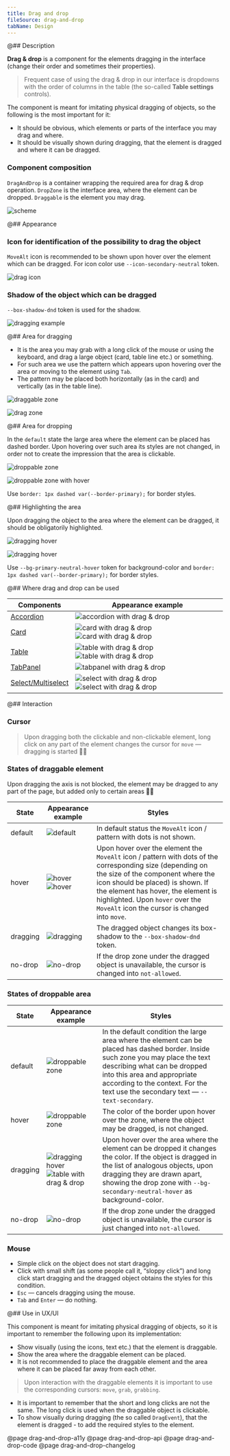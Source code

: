 ```yaml
---
title: Drag and drop
fileSource: drag-and-drop
tabName: Design
---
```


<!-- All styles for dark background are hidden to comments because they need to be a separate theme -->

@## Description

**Drag & drop** is a component for the elements dragging in the interface (change their order and sometimes their properties).

> Frequent case of using the drag & drop in our interface is dropdowns with the order of columns in the table (the so-called **Table settings** controls).

The component is meant for imitating physical dragging of objects, so the following is the most important for it:

- It should be obvious, which elements or parts of the interface you may drag and where.
- It should be visually shown during dragging, that the element is dragged and where it can be dragged.

### Component composition

`DragAndDrop` is a container wrapping the required area for drag & drop operation.
`DropZone` is the interface area, where the element can be dropped.
`Draggable` is the element you may drag.

![scheme](static/dragdrop-scheme.png)

@## Appearance

<!-- > Styles for dark background are constructed on the basis of white color with transparency. It is required for using this theme both on the background and on the colored background. -->

### Icon for identification of the possibility to drag the object

`MoveAlt` icon is recommended to be shown upon hover over the element which can be dragged. For icon color use `--icon-secondary-neutral` token.

![drag icon](static/drag-hover.png)

<!-- |                      | Appearance example                         | Token              |
| -------------------- | ------------------------------------------ | ------------------- |
| For light background | ![drag icon](static/drag-hover.png)        | `fill: var(--icon-secondary-neutral);` |
| For dark background  | ![drag icon](static/drag-hover-invert.png) | `fill: var(--icon-secondary-neutral);` | -->

### Shadow of the object which can be dragged

`--box-shadow-dnd` token is used for the shadow.

![dragging example](static/dragging-dnd.png)

<!-- |                      | Appearance example                              | Styles                                            |
| -------------------- | ----------------------------------------------- | ------------------------------------------------- |
| For light background | ![dragging example](static/dragging-dnd.png)    | `box-shadow: 0 2px 5px 0 rgba(gray-80, .16);`     |
| For dark background  | ![dragging example](static/dragging-invert.png) | `box-shadow: 0 2px 5px 0 rgba(138,142,155, .25);` | -->

@## Area for dragging

- It is the area you may grab with a long click of the mouse or using the keyboard, and drag a large object (card, table line etc.) or something.
- For such area we use the pattern which appears upon hovering over the area or moving to the element using `Tab`.
- The pattern may be placed both horizontally (as in the card) and vertically (as in the table line).

![draggable zone](static/draggable-card.png)

![drag zone](static/drag-table.png)

<!-- |                      | Appearance example                                                               | Styles                    |
| -------------------- | -------------------------------------------------------------------------------- | ------------------------- |
| For light background | ![draggable zone](static/draggable-card.png) ![drag zone](static/drag-table.png) | `background: --gray-200;` |
| For dark background  | ![draggable zone](static/draggable-card-invert.png)                              | `background: --gray-200;` | -->

@## Area for dropping

In the `default` state the large area where the element can be placed has dashed border. Upon hovering over such area its styles are not changed, in order not to create the impression that the area is clickable.

![droppable zone](static/droppable-zone.png)

![droppable zone with hover](static/default-and-hover.png)

Use `border: 1px dashed var(--border-primary);` for border styles.

<!-- |                      | Appearance example                                                                                      | Styles                                |
| -------------------- | ------------------------------------------------------------------------------------------------------- | ------------------------------------- |
| For light background | ![droppable zone](static/droppable-zone.png) ![droppable zone with hover](static/default-and-hover.png) | `border: 1px dashed rgba(gray-200);`  |
| For dark background  | ![droppable zone](static/droppable-zone-invert.png)                                                     | `border: 1px dashed rgba(white, .3);` | -->

@## Highlighting the area

Upon dragging the object to the area where the element can be dragged, it should be obligatorily highlighted.

![dragging hover](static/dragging-dnd.png)

![dragging hover](static/drag-card.png)

Use `--bg-primary-neutral-hover` token for background-color and `border: 1px dashed var(--border-primary);` for border styles.

<!-- |                      | Appearance example                                                                           | Styles                                 |
| -------------------- | -------------------------------------------------------------------------------------------- | -------------------------------------- |
| For light background | ![dragging hover](static/dragging-dnd.png) ![dragging hover](static/drag-card.png)           | `border: 1px dashed rgba(--gray-200);` |
| For dark background  | ![dragging hover](static/dragging-invert.png) ![dragging hover](static/drag-card-invert.png) | `border: 1px dashed rgba(white, .3);`  | -->

@## Where drag and drop can be used

| Components                                | Appearance example                                                                                      |
| ----------------------------------------- | ------------------------------------------------------------------------------------------------------- |
| [Accordion](/components/accordion/)       | ![accordion with drag & drop](static/drag-accordion.png)                                                |
| [Card](/components/card/)                 | ![card with drag & drop](static/draggable-card.png) ![card with drag & drop](static/drag-card.png)      |
| [Table](/table-group/table/)              | ![table with drag & drop](static/drag-table.png) ![table with drag & drop](static/drag-table2.png)      |
| [TabPanel](/components/tab-panel/)        | ![tabpanel with drag & drop](static/drag-tabpanel.png)                                                  |
| [Select/Multiselect](/components/select/) | ![select with drag & drop](static/drag-default.png) ![select with drag & drop](static/dragging-dnd.png) |

@## Interaction

### Cursor

> Upon dragging both the clickable and non-clickable element, long click on any part of the element changes the cursor for `move` — dragging is started 🕺🏻

### States of draggable element

Upon dragging the axis is not blocked, the element may be dragged to any part of the page, but added only to certain areas ☝🏻

| State    | Appearance example                                              | Styles                                                                                                                                                                                                                                                                                                        |
| -------- | --------------------------------------------------------------- | ------------------------------------------------------------------------------------------------------------------------------------------------------------------------------------------------------------------------------------------------------------------------------------------------------------- |
| default  | ![default](static/drag-default.png)                             | In default status the `MoveAlt` icon / pattern with dots is not shown.                                                                                                                                                                                                                                        |
| hover    | ![hover](static/drag-hover.png) ![hover](static/drag-table.png) | Upon hover over the element the `MoveAlt` icon / pattern with dots of the corresponding size (depending on the size of the component where the icon should be placed) is shown. If the element has hover, the element is highlighted. Upon `hover` over the `MoveAlt` icon the cursor is changed into `move`. |
| dragging | ![dragging](static/dragging-dnd.png)                            | The dragged object changes its box-shadow to the `--box-shadow-dnd` token.                                                                                                                                                                                                                                    |
| no-drop  | ![no-drop](static/no-drop.png)                                  | If the drop zone under the dragged object is unavailable, the cursor is changed into `not-allowed`.                                                                                                                                                                                                           |

### States of droppable area

| State    | Appearance example                                                                        | Styles                                                                                                                                                                                                                                                                               |
| -------- | ----------------------------------------------------------------------------------------- | ------------------------------------------------------------------------------------------------------------------------------------------------------------------------------------------------------------------------------------------------------------------------------------ |
| default  | ![droppable zone](static/droppable-zone.png)                                              | In the default condition the large area where the element can be placed has dashed border. Inside such zone you may place the text describing what can be dropped into this area and appropriate according to the context. For the text use the secondary text — `--text-secondary`. |
| hover    | ![droppable zone](static/default-and-hover.png)                                           | The color of the border upon hover over the zone, where the object may be dragged, is not changed.                                                                                                                                                                                   |
| dragging | ![dragging hover](static/drag-card.png) ![table with drag & drop](static/drag-table2.png) | Upon hover over the area where the element can be dropped it changes the color. If the object is dragged in the list of analogous objects, upon dragging they are drawn apart, showing the drop zone with `--bg-secondary-neutral-hover` as background-color.                        |
| no-drop  | ![no-drop](static/no-drop.png)                                                            | If the drop zone under the dragged object is unavailable, the cursor is just changed into `not-allowed`.                                                                                                                                                                             |

### Mouse

- Simple click on the object does not start dragging.
- Click with small shift (as some people call it, “sloppy click”) and long click start dragging and the dragged object obtains the styles for this condition.
- `Esc` — cancels dragging using the mouse.
- `Tab` and `Enter` — do nothing.

@## Use in UX/UI

This component is meant for imitating physical dragging of objects, so it is important to remember the following upon its implementation:

- Show visually (using the icons, text etc.) that the element is draggable.
- Show the area where the draggable element can be placed.
- It is not recommended to place the draggable element and the area where it can be placed far away from each other.

> Upon interaction with the draggable elements it is important to use the corresponding cursors: `move`, `grab`, `grabbing`.

- It is important to remember that the short and long clicks are not the same. The long click is used when the draggable object is clickable.
- To show visually during dragging (the so called `DragEvent`), that the element is dragged - to add the required styles to the element.

@page drag-and-drop-a11y
@page drag-and-drop-api
@page drag-and-drop-code
@page drag-and-drop-changelog
